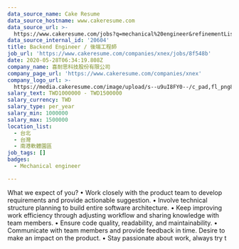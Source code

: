 ```yaml
---
data_source_name: Cake Resume
data_source_hostname: www.cakeresume.com
data_source_url: >-
  https://www.cakeresume.com/jobs?q=mechanical%20engineer&refinementList%5Blang_name%5D%5B0%5D=English&refinementList%5Bsalary_type%5D=per_year&range%5Bsalary_range%5D%5Bmin%5D=1000000&page=3
data_source_internal_id: '20604'
title: Backend Engineer / 後端工程師
job_url: 'https://www.cakeresume.com/companies/xnex/jobs/8f548b'
date: 2020-05-28T06:34:19.808Z
company_name: 喜耐思科技股份有限公司
company_page_url: 'https://www.cakeresume.com/companies/xnex'
company_logo_url: >-
  https://media.cakeresume.com/image/upload/s--u9uI8FY0--/c_pad,fl_png8,h_200,w_200/v1590645598/klmoo3bfidn0duzytago.png
salary_text: TWD1000000 - TWD1500000
salary_currency: TWD
salary_type: per_year
salary_min: 1000000
salary_max: 1500000
location_list:
  - 台北
  - 台灣
  - 南港軟體園區
job_tags: []
badges:
  - Mechanical engineer

---
```


What we expect of you? • Work closely with the product team to develop requirements and provide actionable suggestion. • Involve technical structure planning to build entire software architecture. • Keep improving work efficiency through adjusting workflow and sharing knowledge with team members. • Ensure code quality, readability, and maintainability. • Communicate with team members and provide feedback in time. Desire to make an impact on the product. • Stay passionate about work, always try t